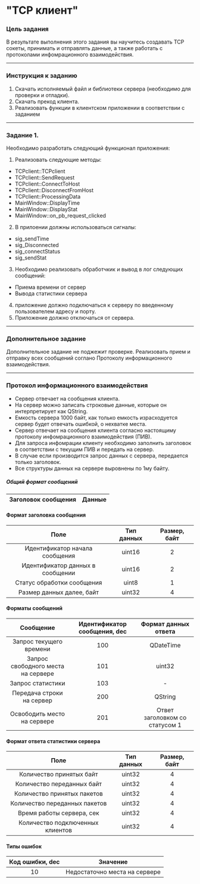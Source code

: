 # "TCP клиент"

### Цель задания

В результате выполнения этого задания вы научитесь создавать TCP сокеты, принимать и отправлять данные, а также работать с протоколами инфомрационного взаимодействия.

------

### Инструкция к заданию

1. Скачать исполняемый файл и библиотеки сервера (необходимо для проверки и отладки).
2. Скачать прекод клиента.
3. Реализовать функции в клиентском приложении в соответствии с заданием

------

### Задание 1. 

Необходимо разработать следующий функционал приложения:

1. Реализовать следующие методы:
* TCPclient::TCPclient
* TCPclient::SendRequest
* TCPclient::ConnectToHost
* TCPclient::DisconnectFromHost
* TCPclient::ProcessingData
* MainWindow::DisplayTime
* MainWindow::DisplayStat
* MainWindow::on_pb_request_clicked
2. В прилоении должны использоваться сигналы:
* sig_sendTime
* sig_Disconnected
* sig_connectStatus
* sig_sendStat
3. Необходимо реализовать обработчкик и вывод в лог следующих сообщений:
* Приема времени от сервер
* Вывода статистики сервера
4. приложение должно подключаться к серверу по введенному пользователем адресу и порту.
5. Приложение должно отключаться от сервера.


------

### Дополнительное задание

Дополнительное задание не поджежит проверке. 
Реализовать прием и отправку всех сообщений соглано Протоколу информационного взаимодействия.

------

### Протокол информационного взаимодействия

- Сервер отвечает на сообщения клиента. 
- На сервер можно записать строковые данные, которые он интерпретирует как QString.
- Емкость сервера 1000 байт, как только емкость израсходуется сервер будет отвечать ошибкой, о нехватке места.
- Сервер отвечает на сообщения клиента согласно настоящиму протоколу инфомрационного взаимодействия (ПИВ).
- Для запроса инфомрации клиенту необходимо заполнить заголовок в соответствии с текущим ПИВ и передать на сервер.
- В случае если производится запрос данных с сервера, передается только заголовок.
- Все структуры данных на сервере выровнены по 1му байту.

##### Общий формат сообщений

| Заголовок сообщения | Данные |
|:---------:|:---------:|

#### Формат заголовка сообщения

| Поле | Тип данных | Размер, байт |
|:---------:|:---------:|:---------:|
|Идентификатор начала сообщения|uint16|2|
|Идентификатор данных в сообщении|uint16|2|
|Статус обработки сообщения|uint8|1|
|Размер данных далее, байт|uint32|4|

#### Форматы сообщений

| Сообщение | Идентификатор сообщения, dec | Формат данных ответа |
|:---------:|:---------:|:---------:|
|Запрос текущего времени|100|QDateTime|
|Запрос свободного места на сервере|101|uint32|
|Запрос статистики|103|-|
|Передача строки на сервер|200|QString|
|Освободить место на сервере|201|Ответ заголовком со статусом 1|

#### Формат ответа статистики сервера

| Поле | Тип данных | Размер, байт |
|:---------:|:---------:|:---------:|
|Количество принятых байт|uint32|4|
|Количество переданных байт|uint32|4|
|Количество принятых пакетов|uint32|4|
|Количество переданных пакетов|uint32|4|
|Время работы сервера, сек|uint32|4|
|Количество подключенных клиентов|uint32|4|

#### Типы ошибок 

| Код ошибки, dec | Значение |
|:---------:|:---------:|
|10|Недостаточно места на сервере|
